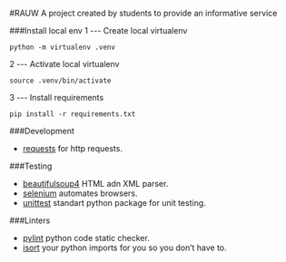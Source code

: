 #RAUW
A project created by students to provide an informative service

###Install local env
1 --- Create local virtualenv
```
python -m virtualenv .venv
```
2 --- Activate local virtualenv
```
source .venv/bin/activate
```
3 --- Install requirements
```
pip install -r requirements.txt
```

###Development

- [requests](https://2.python-requests.org/en/master/) for http requests.

###Testing

- [beautifulsoup4](https://pypi.org/project/beautifulsoup4/) HTML adn XML parser.
- [selenium](https://www.seleniumhq.org/docs/)  automates browsers.
- [unittest](https://pythonworld.ru/moduli/modul-unittest.html) standart python package for unit testing.

###Linters

- [pylint](https://pypi.org/project/pylint/) python code static checker.
- [isort](https://pypi.org/project/isort/) your python imports for you so you don’t have to.

